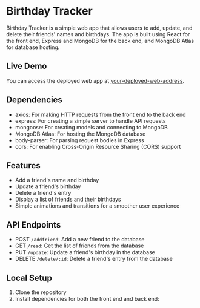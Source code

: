 # Birthday Tracker

Birthday Tracker is a simple web app that allows users to add, update, and delete their friends' names and birthdays. The app is built using React for the front end, Express and MongoDB for the back end, and MongoDB Atlas for database hosting.

## Live Demo

You can access the deployed web app at [your-deployed-web-address](your-deployed-web-address).

## Dependencies

- axios: For making HTTP requests from the front end to the back end
- express: For creating a simple server to handle API requests
- mongoose: For creating models and connecting to MongoDB
- MongoDB Atlas: For hosting the MongoDB database
- body-parser: For parsing request bodies in Express
- cors: For enabling Cross-Origin Resource Sharing (CORS) support

## Features

- Add a friend's name and birthday
- Update a friend's birthday
- Delete a friend's entry
- Display a list of friends and their birthdays
- Simple animations and transitions for a smoother user experience

## API Endpoints

- POST `/addfriend`: Add a new friend to the database
- GET `/read`: Get the list of friends from the database
- PUT `/update`: Update a friend's birthday in the database
- DELETE `/delete/:id`: Delete a friend's entry from the database

## Local Setup

1. Clone the repository
2. Install dependencies for both the front end and back end:
